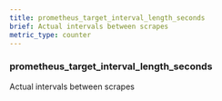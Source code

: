 ```yaml
---
title: prometheus_target_interval_length_seconds
brief: Actual intervals between scrapes
metric_type: counter
---
```

### prometheus_target_interval_length_seconds

Actual intervals between scrapes